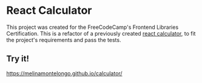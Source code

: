 # React Calculator

This project was created for the FreeCodeCamp's Frontend Libraries Certification.
This is a refactor of a previously created [react calculator](https://github.com/melinamontelongo/react-calculator), to fit the project's requirements and pass the tests.

## Try it!

https://melinamontelongo.github.io/calculator/

